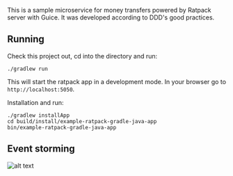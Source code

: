 This is a sample microservice for money transfers powered by Ratpack server with Guice. It was developed according to DDD's good practices.

## Running

Check this project out, cd into the directory and run:

    ./gradlew run

This will start the ratpack app in a development mode. In your browser go to `http://localhost:5050`.

Installation and run:

    ./gradlew installApp
    cd build/install/example-ratpack-gradle-java-app
    bin/example-ratpack-gradle-java-app


## Event storming

![alt text](https://raw.githubusercontent.com/krzykrucz/moneytransfers-ratpack/master/ES.jpg)
